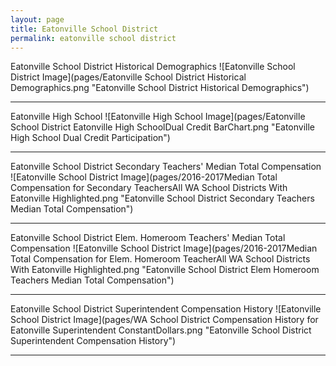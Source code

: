 ```yaml
---
layout: page
title: Eatonville School District
permalink: eatonville school district
---
```



Eatonville School District Historical Demographics
![Eatonville School District Image](pages/Eatonville School District Historical Demographics.png "Eatonville School District Historical Demographics")

___

Eatonville High School
![Eatonville High School Image](pages/Eatonville School District Eatonville High SchoolDual Credit BarChart.png "Eatonville High School Dual Credit Participation")

___

Eatonville School District Secondary Teachers' Median Total Compensation
![Eatonville School District Image](pages/2016-2017Median Total Compensation for Secondary TeachersAll WA School Districts With Eatonville Highlighted.png "Eatonville School District Secondary Teachers Median Total Compensation")

___

Eatonville School District Elem. Homeroom Teachers' Median Total Compensation
![Eatonville School District Image](pages/2016-2017Median Total Compensation for Elem. Homeroom TeacherAll WA School Districts With Eatonville Highlighted.png "Eatonville School District Elem Homeroom Teachers Median Total Compensation")

___

Eatonville School District Superintendent Compensation History
![Eatonville School District Image](pages/WA School District Compensation History for Eatonville Superintendent ConstantDollars.png "Eatonville School District Superintendent Compensation History")

___

